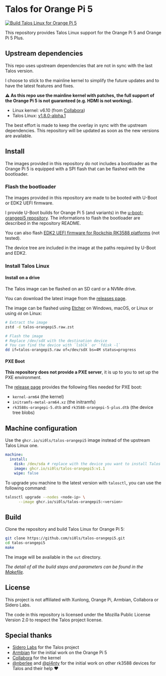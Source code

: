 # Talos for Orange Pi 5

[![Build Talos Linux for Orange Pi 5](https://github.com/si0ls/talos-orangepi5/actions/workflows/build-talos-opi5.yaml/badge.svg)](https://github.com/si0ls/talos-orangepi5/actions/workflows/build-talos-opi5.yaml)

This repository provides Talos Linux support for the Orange Pi 5 and Orange Pi 5 Plus.

## Upstream dependencies

This repo uses upstream dependencies that are not in sync with the last Talos version.

I choose to stick to the mainline kernel to simplify the future updates and to have the latest features and fixes.

**⚠️ As this repo use the mainline kernel with patches, the full support of the Orange Pi 5 is not guaranteed (e.g. HDMI is not working).**

- Linux kernel: v6.10 (from [Collabora](https://gitlab.collabora.com/hardware-enablement/rockchip-3588/linux))
- Talos Linux: [v1.8.0-alpha.1](https://github.com/siderolabs/talos/tree/v1.8.0-alpha.1)

The best effort is made to keep the overlay in sync with the upstream dependencies.
This repository will be updated as soon as the new versions are available.

## Install

The images provided in this repository do not includes a bootloader as the Orange Pi 5 is equipped with a SPI flash that can be flashed with the bootloader.

### Flash the bootloader

The images provided in this repository are made to be booted with U-Boot or EDK2 UEFI firmware.

I provide U-Boot builds for Orange Pi 5 (and variants) in the [u-boot-orangepi5 repository](https://github.com/si0ls/u-boot-orangepi5).
The informations to flash the bootloader are described in the repository README.

You can also flash [EDK2 UEFI firmware for Rockchip RK3588 platforms](https://github.com/edk2-porting/edk2-rk3588) (not tested).

The device tree are included in the image at the paths required by U-Boot and EDK2.

### Install Talos Linux

#### Install on a drive

The Talos image can be flashed on an SD card or a NVMe drive.

You can download the latest image from the [releases page](https://github.com/si0ls/talos-orangepi5/releases).

The image can be flashed using [Etcher](https://www.balena.io/etcher/) on Windows, macOS, or Linux or using `dd` on Linux:

```bash
# Extract the image
zstd -d talos-orangepi5.raw.zst

# Flash the image
# Replace /dev/sdX with the destination device
# You can find the device with `lsblk` or `fdisk -l`
dd if=talos-orangepi5.raw of=/dev/sdX bs=4M status=progress
```

#### PXE Boot

**This repository does not provide a PXE server**, it is up to you to set up the PXE environment.

The [release page](https://github.com/si0ls/talos-orangepi5/releases) provides the following files needed for PXE boot:

- `kernel-arm64` (the kernel)
- `initramfs-metal-arm64.xz` (the initramfs)
- `rk3588s-orangepi-5.dtb` and `rk3588-orangepi-5-plus.dtb` (the device tree blobs)

## Machine configuration

Use the `ghcr.io/si0ls/talos-orangepi5` image instead of the upstream Talos Linux one.

```yaml
machine:
  install:
    disk: /dev/sda # replace with the device you want to install Talos on
    image: ghcr.io/si0ls/talos-orangepi5:v1.1
    wipe: false
```

To upgrade you machine to the latest version with `talosctl`, you can use the following command:

```bash
talosctl upgrade --nodes <node-ip> \
      --image ghcr.io/si0ls/talos-orangepi5:<version>
```

## Build

Clone the repository and build Talos Linux for Orange Pi 5:

```bash
git clone https://github.com/si0ls/talos-orangepi5.git
cd talos-orangepi5
make
```

The image will be available in the `out` directory.

_The detail of all the build steps and parameters can be found in the [Makefile](Makefile)._

## License

This project is not affiliated with Xunlong, Orange Pi, Armbian, Collabora or Sidero Labs.

The code in this repository is licensed under the Mozilla Public License Version 2.0 to respect the Talos project license.

## Special thanks

- [Sidero Labs](https://www.siderolabs.com/) for the Talos project
- [Armbian](https://www.armbian.com/) for the initial work on the Orange Pi 5
- [Collabora](https://www.collabora.com/) for the kernel
- [@nberlee](https://github.com/nberlee) and [@pl4nty](https://github.com/pl4nty) for the initial work on other rk3588 devices for Talos and their help ❤️
